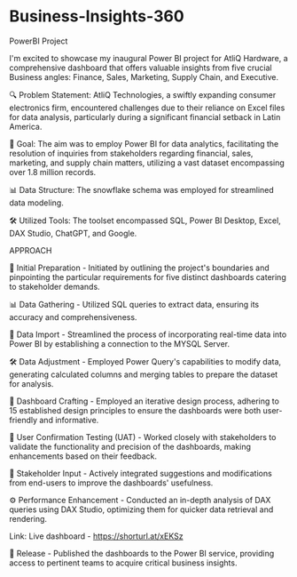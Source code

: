# Business-Insights-360
PowerBI Project

I'm excited to showcase my inaugural Power BI project for AtliQ Hardware, a comprehensive dashboard that offers valuable insights from five crucial Business angles: Finance, Sales, Marketing, Supply Chain, and Executive.


🔍 Problem Statement: AtliQ Technologies, a swiftly expanding consumer electronics firm, encountered challenges due to their reliance on Excel files for data analysis, particularly during a significant financial setback in Latin America.

🎯 Goal: The aim was to employ Power BI for data analytics, facilitating the resolution of inquiries from stakeholders regarding financial, sales, marketing, and supply chain matters, utilizing a vast dataset encompassing over 1.8 million records.

📊 Data Structure: The snowflake schema was employed for streamlined data modeling.

🛠 Utilized Tools: The toolset encompassed SQL, Power BI Desktop, Excel, DAX Studio, ChatGPT, and Google.

APPROACH

📝 Initial Preparation - Initiated by outlining the project's boundaries and pinpointing the particular requirements for five distinct dashboards catering to stakeholder demands.

📊 Data Gathering - Utilized SQL queries to extract data, ensuring its accuracy and comprehensiveness.

🔄 Data Import - Streamlined the process of incorporating real-time data into Power BI by establishing a connection to the MYSQL Server.

🛠 Data Adjustment - Employed Power Query's capabilities to modify data, generating calculated columns and merging tables to prepare the dataset for analysis.

🎨 Dashboard Crafting - Employed an iterative design process, adhering to 15 established design principles to ensure the dashboards were both user-friendly and informative.

🧪 User Confirmation Testing (UAT) - Worked closely with stakeholders to validate the functionality and precision of the dashboards, making enhancements based on their feedback.

🔄 Stakeholder Input - Actively integrated suggestions and modifications from end-users to improve the dashboards' usefulness.

⚙️ Performance Enhancement - Conducted an in-depth analysis of DAX queries using DAX Studio, optimizing them for quicker data retrieval and rendering.

Link: Live dashboard - https://shorturl.at/xEKSz
 
🚀 Release - Published the dashboards to the Power BI service, providing access to pertinent teams to acquire critical business insights.
